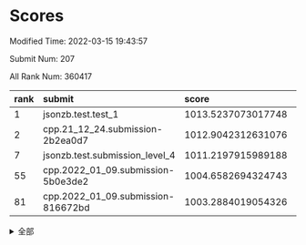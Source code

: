 # Scores

Modified Time: 2022-03-15 19:43:57

Submit Num: 207

All Rank Num: 360417

| rank |               submit               |       score        |       sigma        | pk_num |
| :--- | :--------------------------------- | :----------------- | :----------------- | :----- |
| 1    | jsonzb.test.test_1                 | 1013.5237073017748 | 0.8125951784881031 | 6965   |
| 2    | cpp.21_12_24.submission-2b2ea0d7   | 1012.9042312631076 | 0.8192790036535543 | 6963   |
| 7    | jsonzb.test.submission_level_4     | 1011.2197915989188 | 0.7740413916749068 | 6964   |
| 55   | cpp.2022_01_09.submission-5b0e3de2 | 1004.6582694324743 | 0.7196790242663661 | 6965   |
| 81   | cpp.2022_01_09.submission-816672bd | 1003.2884019054326 | 0.7067087001807788 | 6964   |


<details>
<summary>全部</summary>

| rank |                 submit                 |       score        |       sigma        | pk_num |
| :--- | :------------------------------------- | :----------------- | :----------------- | :----- |
| 1    | jsonzb.test.test_1                     | 1013.5237073017748 | 0.8125951784881031 | 6965   |
| 2    | cpp.21_12_24.submission-2b2ea0d7       | 1012.9042312631076 | 0.8192790036535543 | 6963   |
| 3    | gobigger.level_3.submission_level_3_36 | 1011.7785180014067 | 0.7937254538798381 | 6964   |
| 4    | gobigger.level_3.submission_level_3_39 | 1011.4398426106121 | 0.7792629757934965 | 6964   |
| 5    | gobigger.level_3.submission_level_3_48 | 1011.4101009704659 | 0.7504548123924089 | 6969   |
| 6    | gobigger.level_3.submission_level_3_33 | 1011.2481025664225 | 0.781273438775341  | 6968   |
| 7    | jsonzb.test.submission_level_4         | 1011.2197915989188 | 0.7740413916749068 | 6964   |
| 8    | gobigger.level_3.submission_level_3_22 | 1011.1341811987587 | 0.768713739430862  | 6968   |
| 9    | gobigger.level_3.submission_level_3_31 | 1011.083037490891  | 0.7742228964666948 | 6962   |
| 10   | gobigger.level_3.submission_level_3_16 | 1011.07534046783   | 0.7679928440850133 | 6966   |
| 11   | gobigger.level_3.submission_level_3_14 | 1011.0208614912843 | 0.7561054516355302 | 6963   |
| 12   | gobigger.level_3.submission_level_3_43 | 1010.9531730618028 | 0.7854815941269789 | 6963   |
| 13   | gobigger.level_3.submission_level_3_18 | 1010.909622162002  | 0.7654103144593359 | 6969   |
| 14   | gobigger.level_3.submission_level_3_42 | 1010.8605617475621 | 0.7719441087690198 | 6967   |
| 15   | gobigger.level_3.submission_level_3_1  | 1010.6896650924714 | 0.7619810403460974 | 6963   |
| 16   | gobigger.level_3.submission_level_3_40 | 1010.6881779406999 | 0.7757386159494043 | 6965   |
| 17   | gobigger.level_3.submission_level_3_3  | 1010.6845995054775 | 0.7606585987454774 | 6967   |
| 18   | gobigger.level_3.submission_level_3_17 | 1010.6097330488404 | 0.7766447754388192 | 6964   |
| 19   | gobigger.level_3.submission_level_3_34 | 1010.481235895238  | 0.7761523961039306 | 6964   |
| 20   | gobigger.level_3.submission_level_3_8  | 1010.4002031143845 | 0.7644683028191286 | 6964   |
| 21   | gobigger.level_3.submission_level_3_38 | 1010.3939413939386 | 0.7548398729149471 | 6965   |
| 22   | gobigger.level_3.submission_level_3_15 | 1010.3673876877158 | 0.7852750629778914 | 6964   |
| 23   | gobigger.level_3.submission_level_3_5  | 1010.3167973829978 | 0.7932586620009852 | 6962   |
| 24   | gobigger.level_3.submission_level_3_27 | 1010.2389564595987 | 0.7792118406415819 | 6961   |
| 25   | gobigger.level_3.submission_level_3_20 | 1010.2272709329235 | 0.7594129546969587 | 6964   |
| 26   | gobigger.level_3.submission_level_3_29 | 1010.1764091807119 | 0.7536513725908953 | 6962   |
| 27   | gobigger.level_3.submission_level_3_12 | 1010.168520344859  | 0.7500927554652315 | 6966   |
| 28   | gobigger.level_3.submission_level_3_47 | 1010.1247561691279 | 0.7797424735144088 | 6961   |
| 29   | gobigger.level_3.submission_level_3_7  | 1010.088627142145  | 0.7586331137857268 | 6964   |
| 30   | gobigger.level_3.submission_level_3_49 | 1010.0834256637055 | 0.7646499858972452 | 6965   |
| 31   | gobigger.level_3.submission_level_3_9  | 1010.0575352831971 | 0.7479665127447589 | 6965   |
| 32   | gobigger.level_3.submission_level_3_24 | 1010.0138234482328 | 0.756165836475529  | 6961   |
| 33   | gobigger.level_3.submission_level_3_11 | 1009.9854805954193 | 0.7401794266572372 | 6963   |
| 34   | gobigger.level_3.submission_level_3_23 | 1009.9521196684249 | 0.7596093790206898 | 6966   |
| 35   | gobigger.level_3.submission_level_3_37 | 1009.9481245878289 | 0.7692802025330503 | 6963   |
| 36   | gobigger.level_3.submission_level_3_26 | 1009.934277089893  | 0.7880163434887364 | 6966   |
| 37   | gobigger.level_3.submission_level_3_44 | 1009.8676307478005 | 0.7506045579067517 | 6964   |
| 38   | gobigger.level_3.submission_level_3_6  | 1009.7505244073002 | 0.756816521461254  | 6963   |
| 39   | gobigger.level_3.submission_level_3_19 | 1009.7417137477358 | 0.7536286828315474 | 6963   |
| 40   | gobigger.level_3.submission_level_3_28 | 1009.7055739743518 | 0.7417938341914508 | 6963   |
| 41   | gobigger.level_3.submission_level_3_21 | 1009.6839172541848 | 0.7564696680286593 | 6961   |
| 42   | gobigger.level_3.submission_level_3_4  | 1009.6051659145165 | 0.7523258106789837 | 6959   |
| 43   | gobigger.level_3.submission_level_3_13 | 1009.5999971215689 | 0.753898645098601  | 6970   |
| 44   | gobigger.level_3.submission_level_3_25 | 1009.4985274185452 | 0.7392356882678419 | 6963   |
| 45   | gobigger.level_3.submission_level_3_45 | 1009.4834903388355 | 0.7682071865222808 | 6963   |
| 46   | gobigger.level_3.submission_level_3_30 | 1009.3305204162662 | 0.7481185962019691 | 6969   |
| 47   | gobigger.level_3.submission_level_3_35 | 1009.2156368516895 | 0.7606313442338651 | 6966   |
| 48   | gobigger.level_3.submission_level_3_10 | 1009.1677617289671 | 0.7415503168926588 | 6963   |
| 49   | gobigger.level_3.submission_level_3_2  | 1009.1433261060488 | 0.7408420575885628 | 6967   |
| 50   | gobigger.level_3.submission_level_3_0  | 1009.1289228348828 | 0.7456984240537219 | 6966   |
| 51   | gobigger.level_3.submission_level_3_41 | 1009.0807024345794 | 0.7800400999705401 | 6967   |
| 52   | gobigger.level_3.submission_level_3_46 | 1008.7248560812471 | 0.7494594541301153 | 6963   |
| 53   | gobigger.level_3.submission_level_3_32 | 1008.1496547695634 | 0.7434005755243396 | 6962   |
| 54   | gobigger.level_1.submission_level_1_13 | 1004.768418390951  | 0.7221681635716313 | 6960   |
| 55   | cpp.2022_01_09.submission-5b0e3de2     | 1004.6582694324743 | 0.7196790242663661 | 6965   |
| 56   | gobigger.level_1.submission_level_1_26 | 1004.283552902984  | 0.7120326640920677 | 6962   |
| 57   | gobigger.level_1.submission_level_1_40 | 1004.2691099236131 | 0.7182953761707903 | 6964   |
| 58   | gobigger.level_1.submission_level_1_43 | 1004.0993315738242 | 0.7286115683261126 | 6972   |
| 59   | gobigger.level_1.submission_level_1_15 | 1003.9746823963361 | 0.7169247822208349 | 6967   |
| 60   | gobigger.level_1.submission_level_1_35 | 1003.9214559450662 | 0.7365703658583906 | 6966   |
| 61   | gobigger.level_1.submission_level_1_38 | 1003.8633745967104 | 0.7212567417621503 | 6962   |
| 62   | gobigger.level_1.submission_level_1_5  | 1003.8464080140989 | 0.7160252409255884 | 6965   |
| 63   | gobigger.level_1.submission_level_1_44 | 1003.8186020436641 | 0.7099417032017673 | 6963   |
| 64   | gobigger.level_1.submission_level_1_4  | 1003.7923513097114 | 0.7221391085087503 | 6964   |
| 65   | gobigger.level_1.submission_level_1_16 | 1003.7182833371777 | 0.715026088771137  | 6969   |
| 66   | gobigger.level_1.submission_level_1_20 | 1003.6828942830757 | 0.717021129591229  | 6967   |
| 67   | gobigger.level_1.submission_level_1_33 | 1003.6761255202299 | 0.7100547637904662 | 6965   |
| 68   | gobigger.level_1.submission_level_1_29 | 1003.632240579295  | 0.7246318055135168 | 6964   |
| 69   | gobigger.level_1.submission_level_1_1  | 1003.5968404922467 | 0.7148837743776315 | 6959   |
| 70   | gobigger.level_1.submission_level_1_37 | 1003.5742226493915 | 0.7175448729531597 | 6961   |
| 71   | gobigger.level_1.submission_level_1_24 | 1003.539693081442  | 0.7260729921815606 | 6965   |
| 72   | gobigger.level_1.submission_level_1_48 | 1003.489309533512  | 0.7112055034074565 | 6964   |
| 73   | gobigger.level_1.submission_level_1_8  | 1003.4479959570441 | 0.7120441440410991 | 6963   |
| 74   | gobigger.level_1.submission_level_1_42 | 1003.4367332113414 | 0.7120424475915919 | 6962   |
| 75   | gobigger.level_1.submission_level_1_9  | 1003.38936959134   | 0.720025060122835  | 6969   |
| 76   | gobigger.level_1.submission_level_1_17 | 1003.3685780499112 | 0.7217803356878767 | 6967   |
| 77   | gobigger.level_1.submission_level_1_12 | 1003.308589197941  | 0.7162872939992888 | 6959   |
| 78   | gobigger.level_1.submission_level_1_32 | 1003.2985315821516 | 0.7232227507785773 | 6967   |
| 79   | gobigger.level_1.submission_level_1_21 | 1003.2941050882656 | 0.714721555242728  | 6962   |
| 80   | gobigger.level_1.submission_level_1_34 | 1003.2912485517724 | 0.719484439420641  | 6964   |
| 81   | cpp.2022_01_09.submission-816672bd     | 1003.2884019054326 | 0.7067087001807788 | 6964   |
| 82   | gobigger.level_1.submission_level_1_18 | 1003.2542977593612 | 0.7268339366302725 | 6969   |
| 83   | gobigger.level_1.submission_level_1_31 | 1003.2119527586126 | 0.7177992898958633 | 6963   |
| 84   | gobigger.level_1.submission_level_1_2  | 1003.2015382389287 | 0.7256472192913471 | 6964   |
| 85   | gobigger.level_1.submission_level_1_23 | 1003.185278640178  | 0.7152069273575956 | 6968   |
| 86   | gobigger.level_1.submission_level_1_41 | 1003.1799005305869 | 0.7241476877934077 | 6964   |
| 87   | gobigger.level_1.submission_level_1_11 | 1003.0426377337806 | 0.7182297839642741 | 6962   |
| 88   | gobigger.level_1.submission_level_1_0  | 1003.039900539832  | 0.7111152243541227 | 6963   |
| 89   | gobigger.level_1.submission_level_1_47 | 1003.0206565587465 | 0.7051215530377544 | 6966   |
| 90   | gobigger.level_1.submission_level_1_19 | 1003.020060391733  | 0.7271309648207479 | 6961   |
| 91   | gobigger.level_1.submission_level_1_14 | 1002.8676880744774 | 0.72536292669181   | 6966   |
| 92   | gobigger.level_1.submission_level_1_30 | 1002.8351293341359 | 0.7157493132085412 | 6959   |
| 93   | gobigger.level_1.submission_level_1_22 | 1002.7847211289021 | 0.720091463126822  | 6971   |
| 94   | gobigger.level_1.submission_level_1_3  | 1002.7394270005194 | 0.7108282592562382 | 6959   |
| 95   | gobigger.level_1.submission_level_1_6  | 1002.6284487449047 | 0.7218379776892492 | 6969   |
| 96   | gobigger.level_1.submission_level_1_10 | 1002.602508837767  | 0.7138607741129265 | 6966   |
| 97   | gobigger.level_1.submission_level_1_39 | 1002.6020590663705 | 0.7053730275406465 | 6962   |
| 98   | gobigger.level_1.submission_level_1_25 | 1002.5002557779502 | 0.717023943663629  | 6968   |
| 99   | gobigger.level_1.submission_level_1_7  | 1002.4189754943756 | 0.7159420044328758 | 6963   |
| 100  | gobigger.level_1.submission_level_1_46 | 1002.4146573393017 | 0.7251573297176708 | 6967   |
| 101  | gobigger.level_1.submission_level_1_45 | 1002.3781407488274 | 0.7053482166160977 | 6965   |
| 102  | gobigger.level_1.submission_level_1_49 | 1002.361678457838  | 0.7225493199150137 | 6961   |
| 103  | gobigger.level_1.submission_level_1_28 | 1002.3209117183268 | 0.7146564649142856 | 6962   |
| 104  | gobigger.level_1.submission_level_1_27 | 1002.3147181897475 | 0.7120120713087659 | 6966   |
| 105  | gobigger.level_1.submission_level_1_36 | 1001.9641392439136 | 0.7206803411602183 | 6966   |
| 106  | gobigger.random.submission_random_27   | 997.2434195702073  | 0.6990382556551852 | 6963   |
| 107  | gobigger.random.submission_random_4    | 997.086422943418   | 0.714719821604958  | 6957   |
| 108  | gobigger.random.submission_random_48   | 996.8809222403053  | 0.7154087805011274 | 6964   |
| 109  | gobigger.random.submission_random_33   | 996.8715173137006  | 0.7132560711257145 | 6968   |
| 110  | gobigger.random.submission_random_12   | 996.6435913201484  | 0.7071793950444484 | 6968   |
| 111  | gobigger.random.submission_random_23   | 996.6344980728014  | 0.696800722771569  | 6964   |
| 112  | gobigger.random.submission_random_6    | 996.5697775136568  | 0.6959063423488575 | 6965   |
| 113  | gobigger.random.submission_random_45   | 996.4280533221765  | 0.7097736496351645 | 6970   |
| 114  | gobigger.random.submission_random_21   | 996.3816873822466  | 0.7214765672614906 | 6967   |
| 115  | gobigger.random.submission_random_36   | 996.3730558617124  | 0.7129160900019529 | 6965   |
| 116  | gobigger.random.submission_random_41   | 996.3542926771262  | 0.7106523966802871 | 6963   |
| 117  | gobigger.random.submission_random_39   | 996.3144822010937  | 0.7271066073494009 | 6962   |
| 118  | gobigger.random.submission_random_31   | 996.2624447534805  | 0.7086482147051674 | 6963   |
| 119  | gobigger.random.submission_random_10   | 996.2051978712476  | 0.7059671270389218 | 6962   |
| 120  | gobigger.random.submission_random_42   | 996.2041744167857  | 0.6965737506030555 | 6965   |
| 121  | gobigger.random.submission_random_17   | 996.1950514966483  | 0.7049148859484046 | 6964   |
| 122  | gobigger.random.submission_random_24   | 996.1861151680916  | 0.7039281406726836 | 6967   |
| 123  | gobigger.random.submission_random_14   | 996.1280759941542  | 0.7127594455312518 | 6970   |
| 124  | gobigger.random.submission_random_0    | 996.1013608838455  | 0.714798306239644  | 6969   |
| 125  | gobigger.random.submission_random_43   | 996.0814023152137  | 0.7147474356849219 | 6970   |
| 126  | gobigger.random.submission_random_19   | 996.0582097257078  | 0.7116556243569494 | 6969   |
| 127  | gobigger.random.submission_random_37   | 996.0459657452155  | 0.7056940087966642 | 6963   |
| 128  | gobigger.random.submission_random_28   | 996.0215800146309  | 0.7185516876103001 | 6965   |
| 129  | gobigger.random.submission_random_26   | 995.9563595271795  | 0.7041277353379414 | 6964   |
| 130  | gobigger.random.submission_random_22   | 995.8523934703965  | 0.716274190348303  | 6966   |
| 131  | gobigger.random.submission_random_15   | 995.8426477202305  | 0.7116934051362608 | 6966   |
| 132  | gobigger.random.submission_random_40   | 995.8326744601918  | 0.7200606915621427 | 6961   |
| 133  | gobigger.random.submission_random_11   | 995.8075075892194  | 0.7018235756650427 | 6964   |
| 134  | gobigger.random.submission_random_34   | 995.8031258991036  | 0.7200114282730906 | 6960   |
| 135  | gobigger.random.submission_random_29   | 995.7848044417043  | 0.7214920641360625 | 6964   |
| 136  | gobigger.random.submission_random_25   | 995.783548172865   | 0.7155417154135586 | 6963   |
| 137  | gobigger.random.submission_random_20   | 995.7593089756756  | 0.7137088191827932 | 6964   |
| 138  | gobigger.random.submission_random_47   | 995.7198182941474  | 0.7090897584255004 | 6966   |
| 139  | gobigger.random.submission_random_49   | 995.6900412044513  | 0.7148787325380617 | 6962   |
| 140  | gobigger.random.submission_random_46   | 995.6565728933492  | 0.7193705493448105 | 6963   |
| 141  | gobigger.random.submission_random_18   | 995.6020870800811  | 0.7036847926681908 | 6968   |
| 142  | gobigger.random.submission_random_9    | 995.5460413359529  | 0.7019379770162034 | 6959   |
| 143  | gobigger.random.submission_random_16   | 995.5363139036889  | 0.7159618003901078 | 6966   |
| 144  | gobigger.random.submission_random_1    | 995.5353570180787  | 0.7047159567204512 | 6964   |
| 145  | gobigger.random.submission_random_38   | 995.5133608324841  | 0.7029118261043922 | 6968   |
| 146  | gobigger.random.submission_random_35   | 995.4943467245632  | 0.7003569547314625 | 6963   |
| 147  | gobigger.random.submission_random_8    | 995.3832387707955  | 0.7217281102359471 | 6967   |
| 148  | gobigger.random.submission_random_13   | 995.3268426523343  | 0.7162263803805125 | 6962   |
| 149  | gobigger.random.submission_random_30   | 995.3234992921164  | 0.7170861710606282 | 6965   |
| 150  | gobigger.random.submission_random_3    | 995.2932492229875  | 0.7050449809199905 | 6968   |
| 151  | gobigger.random.submission_random_32   | 995.2908733613781  | 0.7268226982039196 | 6965   |
| 152  | gobigger.random.submission_random_44   | 995.2529397266984  | 0.7330466011234352 | 6965   |
| 153  | gobigger.random.submission_random_5    | 995.2474089565262  | 0.7225736670162197 | 6963   |
| 154  | gobigger.random.submission_random_2    | 995.0719694670059  | 0.7294962793086679 | 6962   |
| 155  | gobigger.random.submission_random_7    | 994.8895814313651  | 0.7377954943756917 | 6967   |
| 156  | gobigger.level_2.submission_level_2_9  | 994.1092740814643  | 0.7511252283125993 | 6964   |
| 157  | gobigger.level_2.submission_level_2_49 | 994.0548336064198  | 0.7453966926199801 | 6963   |
| 158  | gobigger.level_2.submission_level_2_33 | 994.0215710760176  | 0.7278053402935054 | 6963   |
| 159  | gobigger.level_2.submission_level_2_20 | 993.7114776744104  | 0.7236611801393492 | 6964   |
| 160  | gobigger.level_2.submission_level_2_28 | 993.390699924265   | 0.7425254904379421 | 6965   |
| 161  | gobigger.level_2.submission_level_2_11 | 993.3856774784649  | 0.719580105882823  | 6959   |
| 162  | gobigger.level_2.submission_level_2_40 | 993.3271089612587  | 0.7189083470672837 | 6964   |
| 163  | gobigger.level_2.submission_level_2_41 | 993.316248689996   | 0.7207662770452788 | 6968   |
| 164  | gobigger.level_2.submission_level_2_8  | 993.1998453590152  | 0.7292465513491647 | 6964   |
| 165  | gobigger.level_2.submission_level_2_6  | 993.065818053819   | 0.7452588411807725 | 6963   |
| 166  | gobigger.level_2.submission_level_2_42 | 993.0318510437174  | 0.7503783769587162 | 6965   |
| 167  | gobigger.level_2.submission_level_2_5  | 992.8969335047013  | 0.735545224062935  | 6961   |
| 168  | gobigger.level_2.submission_level_2_23 | 992.8416063945547  | 0.7275103787503664 | 6966   |
| 169  | gobigger.level_2.submission_level_2_27 | 992.791775926641   | 0.7436877422264223 | 6966   |
| 170  | gobigger.level_2.submission_level_2_15 | 992.7197216174761  | 0.7288189832193915 | 6965   |
| 171  | gobigger.level_2.submission_level_2_14 | 992.6879122466469  | 0.7361460080898256 | 6966   |
| 172  | gobigger.level_2.submission_level_2_29 | 992.6338815151864  | 0.722735799200604  | 6965   |
| 173  | gobigger.level_2.submission_level_2_44 | 992.627801653577   | 0.7389932272097891 | 6964   |
| 174  | gobigger.level_2.submission_level_2_45 | 992.5535671692962  | 0.7603195897469649 | 6967   |
| 175  | gobigger.level_2.submission_level_2_24 | 992.4969073491089  | 0.7300172120919589 | 6962   |
| 176  | gobigger.level_2.submission_level_2_10 | 992.4331963960756  | 0.7408367834436856 | 6961   |
| 177  | gobigger.level_2.submission_level_2_34 | 992.3489836003339  | 0.762173269189199  | 6963   |
| 178  | gobigger.level_2.submission_level_2_2  | 992.3096669229927  | 0.7463391701228129 | 6967   |
| 179  | gobigger.level_2.submission_level_2_16 | 992.1303506887775  | 0.7493860902835012 | 6970   |
| 180  | gobigger.level_2.submission_level_2_0  | 991.9853359430034  | 0.7465926179056492 | 6965   |
| 181  | gobigger.level_2.submission_level_2_43 | 991.903367693419   | 0.7480119168002763 | 6968   |
| 182  | gobigger.level_2.submission_level_2_13 | 991.8523370630921  | 0.7375555912057817 | 6966   |
| 183  | gobigger.level_2.submission_level_2_19 | 991.7280071147043  | 0.7529124782079745 | 6963   |
| 184  | gobigger.level_2.submission_level_2_47 | 991.7082814388899  | 0.757816788166683  | 6970   |
| 185  | gobigger.level_2.submission_level_2_38 | 991.6774673939135  | 0.7538030890871454 | 6969   |
| 186  | gobigger.level_2.submission_level_2_4  | 991.6749248158919  | 0.7507943072492952 | 6963   |
| 187  | gobigger.level_2.submission_level_2_1  | 991.657147189983   | 0.7586008835949033 | 6964   |
| 188  | gobigger.level_2.submission_level_2_12 | 991.5388651472613  | 0.7685908235846486 | 6962   |
| 189  | gobigger.level_2.submission_level_2_22 | 991.5363938796244  | 0.7377972876547704 | 6968   |
| 190  | gobigger.level_2.submission_level_2_39 | 991.458143897753   | 0.7415007267284908 | 6969   |
| 191  | gobigger.level_2.submission_level_2_36 | 991.4066852136128  | 0.7546610649878729 | 6960   |
| 192  | gobigger.level_2.submission_level_2_26 | 991.2845525193284  | 0.7459592456246152 | 6967   |
| 193  | gobigger.level_2.submission_level_2_3  | 991.2291573687869  | 0.7542125102752538 | 6964   |
| 194  | gobigger.level_2.submission_level_2_7  | 991.2105998658323  | 0.7536404269175372 | 6963   |
| 195  | gobigger.level_2.submission_level_2_32 | 991.2036668694124  | 0.7668595051160451 | 6963   |
| 196  | gobigger.level_2.submission_level_2_31 | 991.1880382521044  | 0.7572292841597356 | 6966   |
| 197  | gobigger.level_2.submission_level_2_17 | 991.1836999161376  | 0.7550388294121456 | 6966   |
| 198  | gobigger.level_2.submission_level_2_35 | 991.1023391393101  | 0.7509123682696757 | 6967   |
| 199  | gobigger.level_2.submission_level_2_25 | 991.0285602227841  | 0.7617242810513138 | 6963   |
| 200  | gobigger.level_2.submission_level_2_46 | 990.8655895746634  | 0.7600110368350164 | 6966   |
| 201  | gobigger.level_2.submission_level_2_30 | 990.767449209991   | 0.7500071756220259 | 6963   |
| 202  | gobigger.level_2.submission_level_2_48 | 990.6518182509974  | 0.77222029977253   | 6966   |
| 203  | gobigger.level_2.submission_level_2_18 | 990.3914436846566  | 0.761825762935163  | 6962   |
| 204  | gobigger.level_2.submission_level_2_21 | 990.3457166928018  | 0.8024896640026848 | 6960   |
| 205  | gobigger.level_2.submission_level_2_37 | 990.0970237571606  | 0.7791476321320506 | 6970   |
| 206  | gobigger.none.submission_none_0        | 979.5519376593564  | 1.2033400521476723 | 6969   |
| 207  | gobigger.none.submission_none_1        | 974.5300027422048  | 1.6044269217666365 | 6963   |

</details>